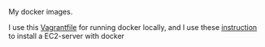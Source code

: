 My docker images. 

I use this [Vagrantfile](https://github.com/colmsjo/devstack) for running docker locally,
and I use these [instruction](http://docs.docker.io/en/latest/installation/amazon/
) to install a EC2-server with docker 